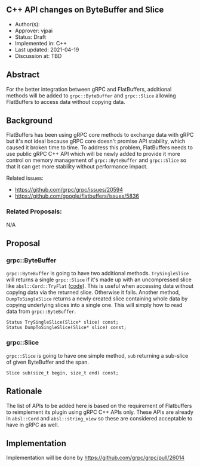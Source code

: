 C++ API changes on ByteBuffer and Slice
----
* Author(s): 
* Approver: vjpai
* Status: Draft
* Implemented in: C++
* Last updated: 2021-04-19
* Discussion at: TBD

## Abstract

For the better integration between gRPC and FlatBuffers, additional methods will be added to `grpc::ByteBuffer` and `grpc::Slice` allowing FlatBuffers to access data without copying data.

## Background

FlatBuffers has been using gRPC core methods to exchange data with gRPC but it's not ideal because gRPC core doesn't promise API stability, which caused it broken time to time.
To address this problem, FlatBuffers needs to use public gRPC C++ API which will be newly added to provide it more control on memory management of `grpc::ByteBuffer` and `grpc::Slice` so that it can get more stability without performance impact.

Related issues:
- https://github.com/grpc/grpc/issues/20594
- https://github.com/google/flatbuffers/issues/5836

### Related Proposals: 

N/A

## Proposal

### grpc::ByteBuffer

`grpc::ByteBuffer` is going to have two additional methods. `TrySingleSlice` will returns a single `grpc::Slice` if it's made up with an uncompressed slice like `absl::Cord::TryFlat` ([code](https://github.com/abseil/abseil-cpp/blob/732c6540c19610d2653ce73c09eb6cb66da15f42/absl/strings/cord.h#L639)). This is useful when accessing data without copying data via the returned slice. Otherwise it fails. 
Another method, `DumpToSingleSlice` returns a newly created slice containing whole data by copying underlying slices into a single one. This will simply how to read data from `grpc::ByteBuffer`.

```
Status TrySingleSlice(Slice* slice) const;
Status DumpToSingleSlice(Slice* slice) const;
```

### grpc::Slice

`grpc::Slice` is going to have one simple method, `sub` returning a sub-slice of given ByteBuffer and the span.

```
Slice sub(size_t begin, size_t end) const;
```

## Rationale

The list of APIs to be added here is based on the requirement of Flatbuffers to reimplement its plugin using gRPC C++ APIs only. These APIs are already in `absl::Cord` and `absl::string_view` so these are considered acceptable to have in gRPC as well.

## Implementation

Implementation will be done by https://github.com/grpc/grpc/pull/26014
